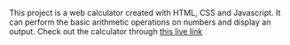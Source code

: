 This project is a web calculator created with HTML, CSS and Javascript. It can perform the basic arithmetic operations on numbers and display an output.
Check out the calculator through [this live link](https://mitchel-okonjo.github.io/calculator/)